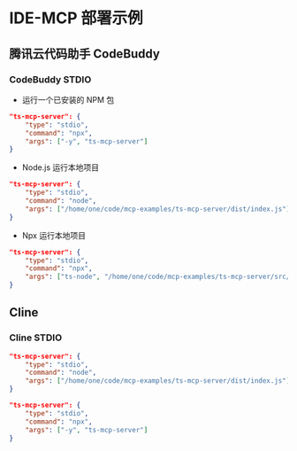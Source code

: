 # IDE-MCP 部署示例

## 腾讯云代码助手 CodeBuddy

### CodeBuddy STDIO

- 运行一个已安装的 NPM 包

```json
"ts-mcp-server": {
    "type": "stdio",
    "command": "npx",
    "args": ["-y", "ts-mcp-server"]
}
```

- Node.js 运行本地项目

```json
"ts-mcp-server": {
    "type": "stdio",
    "command": "node",
    "args": ["/home/one/code/mcp-examples/ts-mcp-server/dist/index.js"]
}
```

- Npx 运行本地项目

```json
"ts-mcp-server": {
    "type": "stdio",
    "command": "npx",
    "args": ["ts-node", "/home/one/code/mcp-examples/ts-mcp-server/src/index.ts"]
}
```

## Cline

### Cline STDIO

```json
"ts-mcp-server": {
    "type": "stdio",
    "command": "node",
    "args": ["/home/one/code/mcp-examples/ts-mcp-server/dist/index.js"]
}
```

```json
"ts-mcp-server": {
    "type": "stdio",
    "command": "npx",
    "args": ["-y", "ts-mcp-server"]
}
```

